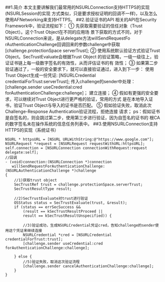 ##1.简介
        本文主要讲解我们最常用的NSURLConnection支持HTTPS的实现(NSURLSession的实现
    方式类似，只是要求授权证明的回调不一样)，以及怎么使用AFNetworking来支持HTTPS。
##2.验证证书的API
        相关的API在Security Framework中，验证流程如下：
        ① 先获取需要验证的信任对象（Trust Object）。这个Trust Object在不同的应用场
    景下获取的方式不同，对于NSURLConnection来说，是从delegate方法willSendRequestFo
    rAuthenticationChallenge回调回来的参数challenge中获取
            [challenge.protectionSpace serverTrust];
        ② 使用系统默认验证方式验证Trust Object。SecTrustEvaluate会根据Trust Object
    的验证策略，一级一级往上，验证证书链上每一级数字签名的有效性，从而评估证书的有
    效性；
        ③ 如果第二步验证通过了，一般的安全要求下，就可以直接验证通过，进入到下一步：
    使用Trust Object生成一份凭证:
        [NSURLCredential credentialForTrust:serverTrust];
    传入challenge的sender中处理：
        [challenge.sender useCredential:cred forAuthenticationChallenge:challenge]；
    建立连接；
        ④ 假如有更强的安全要求，可以继续对Trust Object进行更严格的验证，常用的方式
    是在本地导入证书，验证Trust Object与导入的证书是否匹配。
        ⑤ 假如验证失败，取消此次Challenge-Response Authentication验证流程，拒绝连接
    请求；
    ps：假如证书是自签名的，则会跳过第二步，使用第三步进行验证，因为自签名的证书的
    根CA的数字签名未在操作系统的信息任务列表中。
##3.使用NSURLConnection支持HTTPS的实现（系统证书）
```
NSURL * httpsURL = [NSURL URLWithString:@"https://www.google.com"];
NSURLRequest *request = [NSURLRequest requestWithURL:httpsURL];
self.connection = [NSURLConnection connectionWithRequest:request delegate:self];
//回调
- (void)connection:(NSURLConnection *)connection 
   willSendRequestForAuthenticationChallenge:(NSURLAuthenticationChallenge *)challenge 
{
    //1)获取trust object
    SecTrustRef trust = challenge.protectionSpace.serverTrust;
    SecTrustResultType result;
     
    //2)SecTrustEvaluate对trust进行验证
    OSStatus status = SecTrustEvaluate(trust, &result);
    if (status == errSecSuccess &&
        (result == kSecTrustResultProceed ||
        result == kSecTrustResultUnspecified)) {
         
        //3)验证成功，生成NSURLCredential凭证cred，告知challenge的sender使用这个凭证来继续连接
        NSURLCredential *cred = [NSURLCredential credentialForTrust:trust];
        [challenge.sender useCredential:cred forAuthenticationChallenge:challenge];
         
    } else {
        //5)验证失败，取消这次验证流程
        [challenge.sender cancelAuthenticationChallenge:challenge];
    }
}
```

